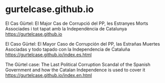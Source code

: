 # gurtelcase.github.io

El Cas Gürtel: El Major Cas de Corrupció del PP, les Estranyes Morts Associades i tot tapat amb la Independència de Catalunya
https://gurtelcase.github.io

El Caso Gürtel: El Mayor Caso de Corrupción del PP, las Estrañas Muertes Asociadas y todo tapado con la Independencia de Cataluña
https://gurtelcase.github.io/index.es.html

The Gürtel case: The Last Political Corruption Scandal of the Spanish Government and how the Catalan Independence is used to cover it
https://gurtelcase.github.io/index.en.html

